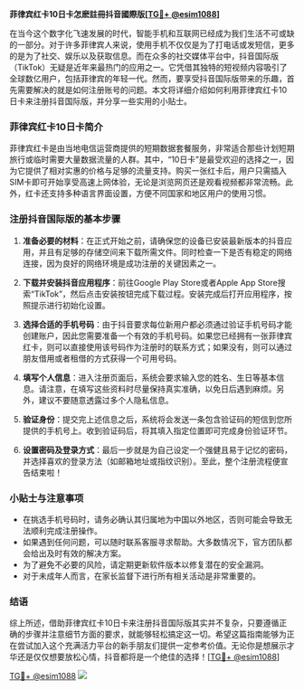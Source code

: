 **菲律宾红卡10日卡怎麽註冊抖音國際版[[TG💪+ @esim1088](https://t.me/s/esim1088)]**

在当今这个数字化飞速发展的时代，智能手机和互联网已经成为我们生活不可或缺的一部分。对于许多菲律宾人来说，使用手机不仅仅是为了打电话或发短信，更多的是为了社交、娱乐以及获取信息。而在众多的社交媒体平台中，抖音国际版（TikTok）无疑是近年来最热门的应用之一。它凭借其独特的短视频内容吸引了全球数亿用户，包括菲律宾的年轻一代。然而，要享受抖音国际版带来的乐趣，首先需要解决的就是如何注册账号的问题。本文将详细介绍如何利用菲律宾红卡10日卡来注册抖音国际版，并分享一些实用的小贴士。

### 菲律宾红卡10日卡简介

菲律宾红卡是由当地电信运营商提供的短期数据套餐服务，非常适合那些计划短期旅行或临时需要大量数据流量的人群。其中，“10日卡”是最受欢迎的选择之一，因为它提供了相对实惠的价格与足够的流量支持。购买一张红卡后，用户只需插入SIM卡即可开始享受高速上网体验，无论是浏览网页还是观看视频都非常流畅。此外，红卡还支持多种语言界面设置，方便不同国家和地区用户的使用习惯。

### 注册抖音国际版的基本步骤

1. **准备必要的材料**：在正式开始之前，请确保您的设备已安装最新版本的抖音应用，并且有足够的存储空间来下载所需文件。同时检查一下是否有稳定的网络连接，因为良好的网络环境是成功注册的关键因素之一。
   
2. **下载并安装抖音应用程序**：前往Google Play Store或者Apple App Store搜索“TikTok”，然后点击安装按钮完成下载过程。安装完成后打开应用程序，按照提示进行初始化设置。

3. **选择合适的手机号码**：由于抖音要求每位新用户都必须通过验证手机号码才能创建账户，因此您需要准备一个有效的手机号码。如果您已经拥有一张菲律宾红卡，则可以直接使用该号码作为注册时的联系方式；如果没有，则可以通过朋友借用或者租借的方式获得一个可用号码。

4. **填写个人信息**：进入注册页面后，系统会要求输入您的姓名、生日等基本信息。请注意，在填写这些资料时尽量保持真实准确，以免日后遇到麻烦。另外，建议不要随意透露过多个人隐私信息。

5. **验证身份**：提交完上述信息之后，系统将会发送一条包含验证码的短信到您所提供的手机号上。收到验证码后，将其填入指定位置即可完成身份验证环节。

6. **设置密码及登录方式**：最后一步就是为自己设定一个强健且易于记忆的密码，并选择喜欢的登录方法（如邮箱地址或指纹识别）。至此，整个注册流程便宣告结束啦！

### 小贴士与注意事项

- 在挑选手机号码时，请务必确认其归属地为中国以外地区，否则可能会导致无法顺利完成注册操作。
- 如果遇到任何问题，可以随时联系客服寻求帮助。大多数情况下，官方团队都会给出及时有效的解决方案。
- 为了避免不必要的风险，请定期更新软件版本以修复潜在的安全漏洞。
- 对于未成年人而言，在家长监督下进行所有相关活动是非常重要的。

### 结语

综上所述，借助菲律宾红卡10日卡来注册抖音国际版其实并不复杂，只要遵循正确的步骤并注意细节方面的要求，就能够轻松搞定这一切。希望这篇指南能够为正在尝试加入这个充满活力平台的新手朋友们提供一定参考价值。无论你是想展示才华还是仅仅想要放松心情，抖音都将是一个绝佳的选择！[[TG💪+ @esim1088](https://t.me/s/esim1088)]

[TG💪+ @esim1088](https://t.me/s/esim1088) ![](https://i.postimg.cc/4NQfJmqS/Snipaste-2025-05-13-00-14-12.png)